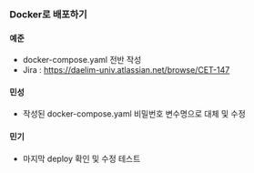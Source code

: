 ### Docker로 배포하기
#### 예준
- docker-compose.yaml 전반 작성
- Jira : https://daelim-univ.atlassian.net/browse/CET-147

#### 민성
- 작성된 docker-compose.yaml 비밀번호 변수명으로 대체 및 수정
  
#### 민기
- 마지막 deploy 확인 및 수정 테스트
